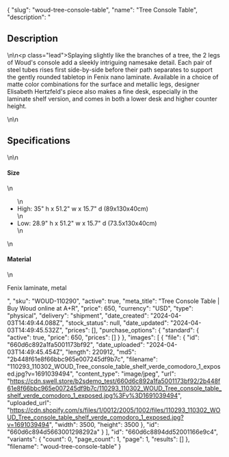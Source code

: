 {
  "slug": "woud-tree-console-table",
  "name": "Tree Console Table",
  "description": "<h2>Description</h2>\n<!-- split -->\n<p class=\"lead\">Splaying slightly like the branches of a tree, the 2 legs of Woud's console add a sleekly intriguing namesake detail. Each pair of steel tubes rises first side-by-side before their path separates to support the gently rounded tabletop in Fenix nano laminate. Available in a choice of matte color combinations for the surface and metallic legs, designer Elisabeth Hertzfeld's piece also makes a fine desk, especially in the laminate shelf version, and comes in both a lower desk and higher counter height.</p>\n<!-- split -->\n<h2>Specifications</h2>\n<!-- split -->\n<h4>Size</h4>\n<ul>\n<li>High: 35\" h x 51.2\" w x 15.7\" d (89x130x40cm)</li>\n<li>Low: 28.9\" h x 51.2\" w x 15.7\" d (73.5x130x40cm)</li>\n</ul>\n<h4>Material</h4>\n<p>Fenix laminate, metal</p>",
  "sku": "WOUD-110290",
  "active": true,
  "meta_title": "Tree Console Table | Buy Woud online at A+R",
  "price": 650,
  "currency": "USD",
  "type": "physical",
  "delivery": "shipment",
  "date_created": "2024-04-03T14:49:44.088Z",
  "stock_status": null,
  "date_updated": "2024-04-03T14:49:45.532Z",
  "prices": [],
  "purchase_options": {
    "standard": {
      "active": true,
      "price": 650,
      "prices": []
    }
  },
  "images": [
    {
      "file": {
        "id": "660d6c892a1fa5001173bf92",
        "date_uploaded": "2024-04-03T14:49:45.454Z",
        "length": 220912,
        "md5": "2b448f61e8f66bbc965e007245df9b7c",
        "filename": "110293_110302_WOUD_Tree_console_table_shelf_verde_comodoro_1_exposed.jpg?v=1691039494",
        "content_type": "image/jpeg",
        "url": "https://cdn.swell.store/b2sdemo_test/660d6c892a1fa5001173bf92/2b448f61e8f66bbc965e007245df9b7c/110293_110302_WOUD_Tree_console_table_shelf_verde_comodoro_1_exposed.jpg%3Fv%3D1691039494",
        "uploaded_url": "https://cdn.shopify.com/s/files/1/0012/2005/1002/files/110293_110302_WOUD_Tree_console_table_shelf_verde_comodoro_1_exposed.jpg?v=1691039494",
        "width": 3500,
        "height": 3500
      },
      "id": "660d6c894d5663001298292a"
    }
  ],
  "id": "660d6c8894dd52001166e9c4",
  "variants": {
    "count": 0,
    "page_count": 1,
    "page": 1,
    "results": []
  },
  "filename": "woud-tree-console-table"
}
